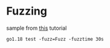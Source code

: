# Fuzzing

sample from [this](https://go.dev/doc/tutorial/fuzz) tutorial

```aidl
go1.18 test -fuzz=Fuzz -fuzztime 30s
```